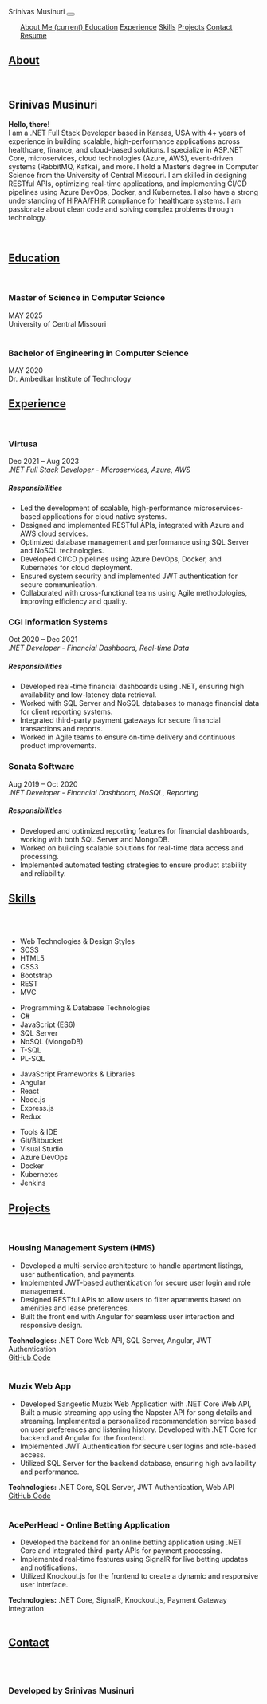 
<html lang="en" prefix="og: http://ogp.me/ns#">

<head>
  <!-- Google tag (gtag.js) -->
  <script async src="https://www.googletagmanager.com/gtag/js?id=G-JT1E5GZ1PY"></script>
  <script>
    window.dataLayer = window.dataLayer || [];
    function gtag() { dataLayer.push(arguments); }
    gtag('js', new Date());

    gtag('config', 'G-JT1E5GZ1PY');
  </script>

  <!-- Required meta tags -->
  <meta charset="utf-8">
  <meta name="viewport" content="width=device-width, initial-scale=1, shrink-to-fit=no">

  <!-- Custom meta tags -->

  <meta property='og:description'
    content='Hello, there! I am a .NET Full Stack Developer with 4+ years of experience building scalable applications for healthcare, finance, and cloud-based solutions. I specialize in ASP.NET Core, microservices, cloud technologies, and more.' />

  <!-- Favicon -->
  <link rel="apple-touch-icon" sizes="57x57" href="resources/images/favicon/apple-icon-57x57.png">
  <link rel="apple-touch-icon" sizes="60x60" href="resources/images/favicon/apple-icon-60x60.png">
  <link rel="apple-touch-icon" sizes="72x72" href="resources/images/favicon/apple-icon-72x72.png">
  <link rel="apple-touch-icon" sizes="76x76" href="resources/images/favicon/apple-icon-76x76.png">
  <link rel="apple-touch-icon" sizes="114x114" href="resources/images/favicon/apple-icon-114x114.png">
  <link rel="apple-touch-icon" sizes="120x120" href="resources/images/favicon/apple-icon-120x120.png">
  <link rel="apple-touch-icon" sizes="144x144" href="resources/images/favicon/apple-icon-144x144.png">
  <link rel="apple-touch-icon" sizes="152x152" href="resources/images/favicon/apple-icon-152x152.png">
  <link rel="apple-touch-icon" sizes="180x180" href="resources/images/favicon/apple-icon-180x180.png">
  <link rel="icon" type="image/png" sizes="192x192" href="resources/images/favicon/android-icon-192x192.png">
  <link rel="icon" type="image/png" sizes="32x32" href="resources/images/favicon/favicon-32x32.png">
  <link rel="icon" type="image/png" sizes="96x96" href="resources/images/favicon/favicon-96x96.png">
  <link rel="icon" type="image/png" sizes="16x16" href="resources/images/favicon/favicon-16x16.png">
  <link rel="manifest" href="resources/images/favicon/manifest.json">
  <meta name="msapplication-TileColor" content="#ffffff">
  <meta name="msapplication-TileImage" content="/ms-icon-144x144.png">
  <meta name="theme-color" content="#ffffff">

  <!-- Font Awesome CSS -->
  <link rel="stylesheet" href="https://use.fontawesome.com/releases/v5.6.3/css/all.css"
    integrity="sha384-UHRtZLI+pbxtHCWp1t77Bi1L4ZtiqrqD80Kn4Z8NTSRyMA2Fd33n5dQ8lWUE00s/" crossorigin="anonymous">

  <!-- Bootstrap CSS -->
  <link rel="stylesheet" href="https://maxcdn.bootstrapcdn.com/bootstrap/4.0.0/css/bootstrap.min.css"
    integrity="sha384-Gn5384xqQ1aoWXA+058RXPxPg6fy4IWvTNh0E263XmFcJlSAwiGgFAW/dAiS6JXm" crossorigin="anonymous">

  <!-- Custom CSS -->
  <link rel="stylesheet" href="resources/styles/styles.css">

  <title>Hello, there!</title>
</head>

<body>
  <nav class="navbar fixed-top navbar-expand-lg navbar-dark bg-dark">
    <span class="navbar-brand mb-0 h1">Srinivas Musinuri</span>
    <button class="navbar-toggler" type="button" data-toggle="collapse" data-target="#navbarNavDropdown"
      aria-controls="navbarNavDropdown" aria-expanded="false" aria-label="Toggle navigation">
      <span class="navbar-toggler-icon"></span>
    </button>
    <div class="justify-content-end collapse navbar-collapse" id="navbarNavDropdown">
      <ul class="navbar-nav">
        <a class="nav-link" href="#about-me">About Me <span class="sr-only">(current)</span> </a>
        <a class="nav-link" href="#education">Education</a>
        <a class="nav-link" href="#experience">Experience</a>
        <a class="nav-link" href="#skills">Skills</a>
        <a class="nav-link" href="#projects">Projects</a>
        <a class="nav-link" href="#contact">Contact</a>
        <a class="nav-link" href="resources/Srinivas Musinuri_Resume.pdf" target="_blank">Resume</a>
      </ul>
    </div>
  </nav>
  <section id="about-me" class="container">
    <div class="row">
      <h2 class="col-lg-12"> <a href="#about-me" class="section-text-style">About</a> </h2>
    </div>
    <br>
    <div class="row">
      <div class="col-12 col-md-6 col-lg-4 media">
      </div>
      <div class="col-12 col-md-6 col-lg-8 media-body">
        <h1 class="mt-0 text-center">Srinivas Musinuri</h1>
        <p class="text-justify text-size">
          <span> <strong> Hello, there! </strong></span><br>
          I am a .NET Full Stack Developer based in Kansas, USA with 4+ years of experience in building scalable, high-performance applications across healthcare, finance, and cloud-based solutions. 
          I specialize in ASP.NET Core, microservices, cloud technologies (Azure, AWS), event-driven systems (RabbitMQ, Kafka), and more. 
          I hold a Master’s degree in Computer Science from the University of Central Missouri. I am skilled in designing RESTful APIs, optimizing real-time applications, and implementing CI/CD pipelines using Azure DevOps, Docker, and Kubernetes. 
          I also have a strong understanding of HIPAA/FHIR compliance for healthcare systems. 
          I am passionate about clean code and solving complex problems through technology. 
        </p>
      </div>
    </div>
  </section>
  <br>
  <section id="education" class="container">
    <div class="row">
      <h2 class="col-lg-12"><a href="#education" class="section-text-style"> Education </a></h2>
    </div>
    <br>
    <div class="row">
      <div class="col-lg-1"><i class="fas fa-graduation-cap fa-6x"></i></div>
      <div class="col-lg-10 offset-lg-1">
        <div class="row">
          <div class="col-lg-9">
            <h3 class="mb-1">Master of Science in Computer Science</h3>
          </div>
          <div class="col-lg-3 text-right"><span>MAY 2025</span></div>
        </div>
        <span>University of Central Missouri</span>
      </div>
    </div>
    <br>
    <div class="row">
      <div class="col-lg-10 offset-lg-2">
        <div class="row">
          <div class="col-lg-9">
            <h3 class="mb-1">Bachelor of Engineering in Computer Science</h3>
          </div>
          <div class="col-lg-3 text-right"><span>MAY 2020</span></div>
        </div>
        <span>Dr. Ambedkar Institute of Technology</span>
      </div>
    </div>
  </section>

 <section id="experience" class="container">
    <div class="row">
        <h2 class="col-lg-12"><a href="#experience" class="section-text-style"> Experience </a></h2>
    </div>
    <br>
    <div class="row">
        <div class="col-lg-1"><i class="fas fa-briefcase fa-6x"></i></div>
        <div class="col-lg-10 offset-lg-1">
            <div class="row">
                <div class="col-lg-9">
                    <h3 class="mb-1">Virtusa</h3>
                </div>
                <div class="col-lg-3 text-right"><span>Dec 2021 – Aug 2023</span></div>
            </div>
            <address class="mb-style">.NET Full Stack Developer - Microservices, Azure, AWS</address>
            <h5 class="main-color">Responsibilities</h5>
            <ul>
                <li>Led the development of scalable, high-performance microservices-based applications for cloud native systems.</li>
                <li>Designed and implemented RESTful APIs, integrated with Azure and AWS cloud services.</li>
                <li>Optimized database management and performance using SQL Server and NoSQL technologies.</li>
                <li>Developed CI/CD pipelines using Azure DevOps, Docker, and Kubernetes for cloud deployment.</li>
                <li>Ensured system security and implemented JWT authentication for secure communication.</li>
                <li>Collaborated with cross-functional teams using Agile methodologies, improving efficiency and quality.</li>
            </ul>
        </div>
    </div>
    <div class="row">
        <div class="col-lg-10 offset-lg-2">
            <div class="row">
                <div class="col-lg-9">
                    <h3 class="mb-1">CGI Information Systems</h3>
                </div>
                <div class="col-lg-3 text-right"><span>Oct 2020 – Dec 2021</span></div>
            </div>
            <address class="mb-style">.NET Developer - Financial Dashboard, Real-time Data</address>
            <h5 class="main-color">Responsibilities</h5>
            <ul>
                <li>Developed real-time financial dashboards using .NET, ensuring high availability and low-latency data retrieval.</li>
                <li>Worked with SQL Server and NoSQL databases to manage financial data for client reporting systems.</li>
                <li>Integrated third-party payment gateways for secure financial transactions and reports.</li>
                <li>Worked in Agile teams to ensure on-time delivery and continuous product improvements.</li>
            </ul>
        </div>
    </div>
    <div class="row">
        <div class="col-lg-10 offset-lg-2">
            <div class="row">
                <div class="col-lg-9">
                    <h3 class="mb-1">Sonata Software</h3>
                </div>
                <div class="col-lg-3 text-right"><span>Aug 2019 – Oct 2020</span></div>
            </div>
            <address class="mb-style">.NET Developer - Financial Dashboard, NoSQL, Reporting</address>
            <h5 class="main-color">Responsibilities</h5>
            <ul>
                <li>Developed and optimized reporting features for financial dashboards, working with both SQL Server and MongoDB.</li>
                <li>Worked on building scalable solutions for real-time data access and processing.</li>
                <li>Implemented automated testing strategies to ensure product stability and reliability.</li>
            </ul>
        </div>
    </div>
</section>

<section id="skills" class="container">
    <div class="row">
        <h2 class="col-lg-12"><a href="#skills" class="section-text-style"> Skills </a></h2>
    </div>
    <br>
    <div class="row">
        <div class="col-lg-1"><i class="fas fa-flag fa-6x"></i></div>
        <div class="col-lg-10 offset-lg-1">
            <br>
            <div class="row">
                <div class="col-md-3">
                    <ul class="skills">
                        <li class="skills-header">Web Technologies & Design Styles</li>
                        <li class="skills-header-items">SCSS</li>
                        <li class="skills-header-items">HTML5</li>
                        <li class="skills-header-items">CSS3</li>
                        <li class="skills-header-items">Bootstrap</li>
                        <li class="skills-header-items">REST</li>
                        <li class="skills-header-items">MVC</li>
                    </ul>
                </div>
                <div class="col-md-3">
                    <ul class="skills">
                        <li class="skills-header">Programming & Database Technologies</li>
                        <li class="skills-header-items">C#</li>
                        <li class="skills-header-items">JavaScript (ES6)</li>
                        <li class="skills-header-items">SQL Server</li>
                        <li class="skills-header-items">NoSQL (MongoDB)</li>
                        <li class="skills-header-items">T-SQL</li>
                        <li class="skills-header-items">PL-SQL</li>
                    </ul>
                </div>
                <div class="col-md-3">
                    <ul class="skills">
                        <li class="skills-header">JavaScript Frameworks & Libraries</li>
                        <li class="skills-header-items">Angular</li>
                        <li class="skills-header-items">React</li>
                        <li class="skills-header-items">Node.js</li>
                        <li class="skills-header-items">Express.js</li>
                        <li class="skills-header-items">Redux</li>
                    </ul>
                </div>
                <div class="col-md-3">
                    <ul class="skills">
                        <li class="skills-header">Tools & IDE</li>
                        <li class="skills-header-items">Git/Bitbucket</li>
                        <li class="skills-header-items">Visual Studio</li>
                        <li class="skills-header-items">Azure DevOps</li>
                        <li class="skills-header-items">Docker</li>
                        <li class="skills-header-items">Kubernetes</li>
                        <li class="skills-header-items">Jenkins</li>
                    </ul>
                </div>
            </div>
        </div>
    </div>
</section>

<section id="projects" class="container">
    <div class="row">
        <h2 class="col-lg-12"><a href="#projects" class="section-text-style"> Projects </a></h2>
    </div>
    <br>
    <div class="row project-row-mb">
        <div class="col-lg-1"><i class="fas fa-laptop-code fa-6x"></i></div>
        <div class="col-lg-10 offset-lg-1">
            <div class="row">
                <div class="col-lg-10">
                    <h3 class="mb-1">Housing Management System (HMS)</h3>
                    <div class="row">
                        <div class="col-lg-12">
                            <ul class="project-role-mb">
                                <li>Developed a multi-service architecture to handle apartment listings, user authentication, and payments.</li>
                                <li>Implemented JWT-based authentication for secure user login and role management.</li>
                                <li>Designed RESTful APIs to allow users to filter apartments based on amenities and lease preferences.</li>
                                <li>Built the front end with Angular for seamless user interaction and responsive design.</li>
                            </ul>
                        </div>
                    </div>
                    <div class="row">
                        <div class="col-lg-12"><span class="main-color"><strong>Technologies:</strong> .NET Core Web API, SQL Server, Angular, JWT Authentication</span></div>
                    </div>
                    <div class="row">
                        <div class="col-lg-12"><a href="https://github.com/srinchow1998/Sunshine-Apartments" target="_blank">GitHub Code</a></div>
                    </div>
                </div>
                <div class="col-lg-2 text-right"><span></span></div>
            </div>
        </div>
    </div>
</section>
<br/>

  <div class="row project-row-mb">
    <div class="col-lg-10 offset-lg-2">
        <div class="row">
            <div class="col-lg-10">
                <h3 class="mb-1">Muzix Web App </h3>
                <div class="row">
                    <div class="col-lg-12">
                        <ul class="project-role-mb">
                            <li>Developed <span class="text-color">Sangeetic Muzix Web Application</span> with <span class="text-color">.NET Core Web API</span>, Built a music streaming app using the Napster API for song details and streaming. Implemented a personalized recommendation service based on user preferences and listening history. Developed with .NET Core for backend and Angular for the frontend.</li>
                            <li>Implemented <span class="text-color">JWT Authentication</span> for secure user logins and role-based access.</li>
                            <li>Utilized <span class="text-color">SQL Server</span> for the backend database, ensuring high availability and performance.</li>
                        </ul>
                    </div>
                </div>
                <div class="row">
                    <div class="col-lg-12"><span class="main-color"><strong>Technologies:</strong> .NET Core, SQL Server, JWT Authentication, Web API</span></div>
                </div>
                <div class="row">
                    <div class="col-lg-12"><a href="https://github.com/srinchow1998/Sunshine-Apartments" target="_blank"> GitHub Code </a></div>
                </div>
            </div>
            <div class="col-lg-2 text-right"><span></span></div>
        </div>
    </div>
</div>
<br/>

<div class="row project-row-mb">
    <div class="col-lg-10 offset-lg-2">
        <div class="row">
            <div class="col-lg-10">
                <h3 class="mb-1"> AcePerHead - Online Betting Application </h3>
                <div class="row">
                    <div class="col-lg-12">
                        <ul class="project-role-mb">
                            <li>Developed the backend for an <span class="text-color">online betting application</span> using <span class="text-color">.NET Core</span> and integrated third-party APIs for payment processing.</li>
                            <li>Implemented <span class="text-color">real-time features</span> using <span class="text-color">SignalR</span> for live betting updates and notifications.</li>
                            <li>Utilized <span class="text-color">Knockout.js</span> for the frontend to create a dynamic and responsive user interface.</li>
                        </ul>
                    </div>
                </div>
                <div class="row">
                    <div class="col-lg-12"><span class="main-color"><strong>Technologies:</strong> .NET Core, SignalR, Knockout.js, Payment Gateway Integration</span></div>
                </div>
                </div>
            </div>
            <div class="col-lg-2 text-right"><span> </span></div>
        </div>
    </div>

<br>

<section id="contact" class="container">
    <div class="row">
        <h2 class="col-lg-12"><a href="#contact" class="section-text-style"> Contact </a></h2>
    </div>
    <br>
    <div class="row">
        <div class="col-lg-10 offset-lg-2">
            <div class="row">
                <div class="col-4 col-lg-2"><a href="https://www.linkedin.com/in/srinivas-musinuri-b0144b191/" class="social-link"><i class="fab fa-linkedin fa-6x linkedin-color"></i></a></div>
                <div class="col-4 col-lg-2"><a href="https://github.com/srinchow1998" class="social-link"><i class="fab fa-github fa-6x github-color"></i></a></div>
                <div class="col-4 col-lg-2"><a href="mailto:srinivasmusinuri@gmail..com" class="social-link"><i class="fas fa-envelope fa-6x email-color"></i></a></div>
            </div>
        </div>
    </div>
</section>

<br>

<section id="footer" class="container-fluid">
    <div class="row bg-dark footer-container">
        <div class="col-lg-12 text-center">
            <h3 class="text-center footer-color"> Developed by Srinivas Musinuri</h3>
        </div>
    </div>
</section>

<!-- Optional JavaScript -->
<script src="https://code.jquery.com/jquery-3.2.1.slim.min.js"
    integrity="sha384-KJ3o2DKtIkvYIK3UENzmM7KCkRr/rE9/Qpg6aAZGJwFDMVNA/GpGFF93hXpG5KkN"
    crossorigin="anonymous"></script>
<script src="https://cdnjs.cloudflare.com/ajax/libs/popper.js/1.12.9/umd/popper.min.js"
    integrity="sha384-ApNbgh9B+Y1QKtv3Rn7W3mgPxhU9K/ScQsAP7hUibX39j7fakFPskvXusvfa0b4Q"
    crossorigin="anonymous"></script>
<script src="https://maxcdn.bootstrapcdn.com/bootstrap/4.0.0/js/bootstrap.min.js"
    integrity="sha384-JZR6Spejh4U02d8jOt6vLEHfe/JQGiRRSQQxSfFWpi1MquVdAyjUar5+76PVCmYl"
    crossorigin="anonymous"></script>
</body>
</html>

